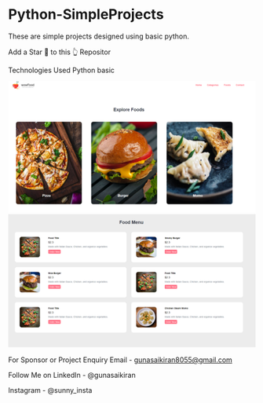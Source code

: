 # Python-SimpleProjects
These are simple projects designed using basic python.

Add a Star 🌟 to this 👆 Repositor

Technologies Used
Python basic

<p align="center">
  <img src="https://github.com/Gunasaikiran/Restaurant-Website/blob/main/screenshot%2001.png" >
  <img src="https://github.com/Gunasaikiran/Restaurant-Website/blob/main/website%20screen%20shots.png" >
  
</p>


For Sponsor or Project Enquiry
Email - gunasaikiran8055@gmail.com

Follow Me on
LinkedIn - @gunasaikiran

Instagram - @sunny_insta
